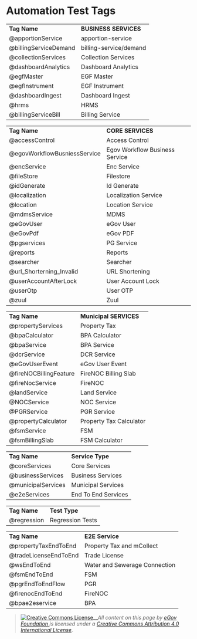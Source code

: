 # Automation Test Tags

|                       |                        |
| --------------------- | ---------------------- |
| **Tag Name**          | **BUSINESS SERVICES**  |
| @apportionService     | apportion-service      |
| @billingServiceDemand | billing-service/demand |
| @collectionServices   | Collection Services    |
| @dashboardAnalytics   | Dashboard Analytics    |
| @egfMaster            | EGF Master             |
| @egfInstrument        | EGF Instrument         |
| @dashboardIngest      | Dashboard Ingest       |
| @hrms                 | HRMS                   |
| @billingServiceBill   | Billing Service        |

|                              |                                |
| ---------------------------- | ------------------------------ |
| **Tag Name**                 | **CORE SERVICES**              |
| @accessControl               | Access Control                 |
| @egovWorkflowBusniessService | Egov Workflow Business Service |
| @encService                  | Enc Service                    |
| @fileStore                   | Filestore                      |
| @idGenerate                  | Id Generate                    |
| @localization                | Localization Service           |
| @location                    | Location Service               |
| @mdmsService                 | MDMS                           |
| @eGovUser                    | eGov User                      |
| @eGovPdf                     | eGov PDF                       |
| @pgservices                  | PG Service                     |
| @reports                     | Reports                        |
| @searcher                    | Searcher                       |
| @url\_Shorterning\_Invalid   | URL Shortening                 |
| @userAccountAfterLock        | User Account Lock              |
| @userOtp                     | User OTP                       |
| @zuul                        | Zuul                           |

|                        |                         |
| ---------------------- | ----------------------- |
| **Tag Name**           | **Municipal SERVICES**  |
| @propertyServices      | Property Tax            |
| @bpaCalculator         | BPA Calculator          |
| @bpaService            | BPA Service             |
| @dcrService            | DCR Service             |
| @eGovUserEvent         | eGov User Event         |
| @fireNOCBillingFeature | FireNOC Billing Slab    |
| @fireNocService        | FireNOC                 |
| @landService           | Land Service            |
| @NOCService            | NOC Service             |
| @PGRService            | PGR Service             |
| @propertyCalculator    | Property Tax Calculator |
| @fsmService            | FSM                     |
| @fsmBillingSlab        | FSM Calculator          |

|                    |                     |
| ------------------ | ------------------- |
| **Tag Name**       | **Service Type**    |
| @coreServices      | Core Services       |
| @businessServices  | Business Services   |
| @municipalServices | Municipal Services  |
| @e2eServices       | End To End Services |

|              |                  |
| ------------ | ---------------- |
| **Tag Name** | **Test Type**    |
| @regression  | Regression Tests |

|                       |                               |
| --------------------- | ----------------------------- |
| **Tag Name**          | **E2E Service**               |
| @propertyTaxEndToEnd  | Property Tax and mCollect     |
| @tradeLicenseEndToEnd | Trade License                 |
| @wsEndToEnd           | Water and Sewerage Connection |
| @fsmEndToEnd          | FSM                           |
| @pgrEndToEndFlow      | PGR                           |
| @firenocEndToEnd      | FireNOC                       |
| @bpae2eservice        | BPA                           |

> [![Creative Commons License](https://i.creativecommons.org/l/by/4.0/80x15.png)\_\_](http://creativecommons.org/licenses/by/4.0/)_All content on this page by_ [_eGov Foundation_ ](https://egov.org.in/)_is licensed under a_ [_Creative Commons Attribution 4.0 International License_](http://creativecommons.org/licenses/by/4.0/)_._
